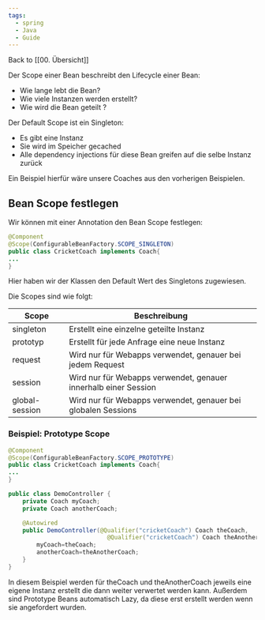 ```yaml
---
tags:
  - spring
  - Java
  - Guide
---
```

Back to [[00. Übersicht]]

Der Scope einer Bean beschreibt den Lifecycle einer Bean:
- Wie lange lebt die Bean?
- Wie viele Instanzen werden erstellt?
- Wie wird die Bean geteilt ?

Der Default Scope ist ein Singleton:
- Es gibt eine Instanz
- Sie wird im Speicher gecached
- Alle dependency injections für diese Bean greifen auf die selbe Instanz zurück

Ein Beispiel hierfür wäre unsere Coaches aus den vorherigen Beispielen.

## Bean Scope festlegen

Wir können mit einer Annotation den Bean Scope festlegen:

```java
@Component
@Scope(ConfigurableBeanFactory.SCOPE_SINGLETON)
public class CricketCoach implements Coach{
...
}
```

Hier haben wir der Klassen den Default Wert des Singletons zugewiesen.

Die Scopes sind wie folgt:

|Scope|Beschreibung|
|---|---|
|singleton|Erstellt eine einzelne geteilte Instanz|
|prototyp|Erstellt für jede Anfrage eine neue Instanz|
|request|Wird nur für Webapps verwendet, genauer bei jedem Request|
|session|Wird nur für Webapps verwendet, genauer innerhalb einer Session|
|global-session|Wird nur für Webapps verwendet, genauer bei globalen Sessions|

### Beispiel: Prototype Scope

```java
@Component
@Scope(ConfigurableBeanFactory.SCOPE_PROTOTYPE)
public class CricketCoach implements Coach{
...
}
```

```java
public class DemoController {
	private Coach myCoach;
	private Coach anotherCoach;

	@Autowired
	public DemoController(@Qualifier("cricketCoach") Coach theCoach,
							@Qualifier("cricketCoach") Coach theAnotherCoach ){
		myCoach=theCoach;
		anotherCoach=theAnotherCoach;
	}
}
```

In diesem Beispiel werden für theCoach und theAnotherCoach jeweils eine eigene Instanz erstellt die dann weiter verwertet werden kann.
Außerdem sind Prototype Beans automatisch Lazy, da diese erst erstellt werden wenn sie angefordert wurden.

